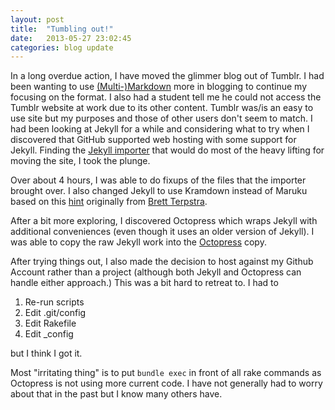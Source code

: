 ```yaml
---
layout: post
title:  "Tumbling out!"
date:   2013-05-27 23:02:45
categories: blog update
---
```


In a long overdue action, I have moved the glimmer blog out of Tumblr.  I had
been wanting to use [(Multi-)Markdown][mmd] more in blogging to continue my
focusing on the format.  I also had a student tell me he could not access the
Tumblr website at work due to its other content.  Tumblr was/is an easy to use
site but my purposes and those of other users don't seem to match.  I had been
looking at Jekyll for a while and considering what to try when I discovered
that GitHub supported web hosting with some support for Jekyll.  Finding the
[Jekyll importer][importTumblr] that would do most of the heavy lifting for
moving the site, I took the plunge.

Over about 4 hours, I was able to do fixups of the files that the importer
brought over.  I also changed Jekyll to use Kramdown instead of Maruku based
on  this [hint][] originally from [Brett Terpstra][brettterpstra].

After a bit more exploring, I discovered Octopress which wraps Jekyll with
additional conveniences (even though it uses an older version of Jekyll).  I
was able to copy the raw Jekyll work into the [Octopress][] copy.

After trying things out, I also made the decision to host against my Github
Account rather than a project (although both Jekyll and Octopress can handle
either approach.)  This was a bit hard to retreat to.  I had to

  1. Re-run scripts
  1. Edit .git/config
  1. Edit Rakefile
  1. Edit _config

but I think I got it.

Most "irritating thing" is to put `bundle exec` in front of all rake commands
as Octopress is not using more current code.  I have not generally had to 
worry about that in the past but I know many others have.

[importTumblr]: http://jekyllrb.com/docs/migrations/
[hint]: http://natedickson.com/blog/2013/04/09/mostly-multimarkdown-blogging-in-octopress/
[brettterpstra]: http://brettterpstra.com
[mmd]: http://fletcherpenney.net/multimarkdown/
[Octopress]: http://octopress.org/ "Octopress"




